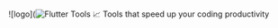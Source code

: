 ![logo](![Flutter Tools](https://github.com/p0dyakov/flutter_tools/assets/80569772/a8f61f13-9737-4992-aa65-3106b6b6bf69)
📈 Tools that speed up your coding productivity 
